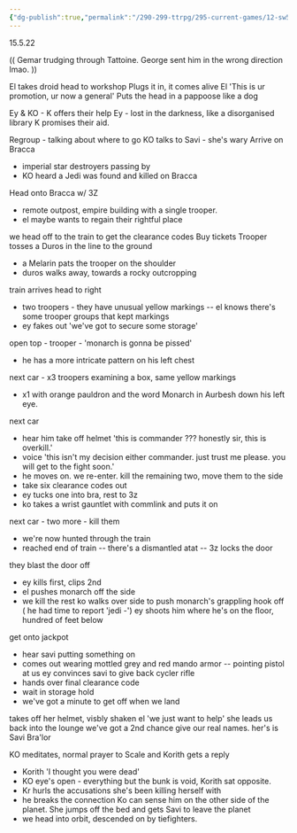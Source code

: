 ```yaml
---
{"dg-publish":true,"permalink":"/290-299-ttrpg/295-current-games/12-sw5e/12-03-game-notes/7-easy-pickings/"}
---
```



15.5.22

(( Gemar trudging through Tattoine. George sent him in the wrong direction lmao. ))

El takes droid head to workshop
Plugs it in, it comes alive
El 'This is ur promotion, ur now a general'
Puts the head in a pappoose like a dog

Ey & KO - K offers their help
Ey - lost in the darkness, like a disorganised library
K promises their aid.

Regroup - talking about where to go
KO talks to Savi - she's wary
Arrive on Bracca
- imperial star destroyers passing by
- KO heard a Jedi was found and killed on Bracca

Head onto Bracca w/ 3Z
- remote outpost, empire building with a single trooper.
- el maybe wants to regain their rightful place

we head off to the train to get the clearance codes
Buy tickets
Trooper tosses a Duros in the line to the ground
- a Melarin pats the trooper on the shoulder
- duros walks away, towards a rocky outcropping

train arrives
head to right
- two troopers - they have unusual yellow markings
-- el knows there's some trooper groups that kept markings
- ey fakes out 'we've got to secure some storage'

open top - trooper - 'monarch is gonna be pissed'
- he has a more intricate pattern on his left chest

next car - x3 troopers examining a box, same yellow markings
- x1 with orange pauldron and the word Monarch in Aurbesh down his left eye.

next car 
- hear him take off helmet 'this is commander ??? honestly sir, this is overkill.'
- voice 'this isn't my decision either commander. just trust me please. you will get to the fight soon.'
- he moves on.
we re-enter. kill the remaining two, move them to the side
- take six clearance codes out
- ey tucks one into bra, rest to 3z
- ko takes a wrist gauntlet with commlink and puts it on

next car - two more - kill them
- we're now hunted through the train
- reached end of train
-- there's a dismantled atat
-- 3z locks the door

they blast the door off
- ey kills first, clips 2nd
- el pushes monarch off the side
- we kill the rest
ko walks over side to push monarch's grappling hook off
( he had time to report 'jedi -')
ey shoots him where he's on the floor, hundred of feet below

get onto jackpot
- hear savi putting something on
- comes out wearing mottled grey and red mando armor
-- pointing pistol at us
ey convinces savi to give back cycler rifle
- hands over final clearance code
- wait in storage hold
- we've got a minute to get off when we land

takes off her helmet, visbly shaken
el 'we just want to help'
she leads us back into the lounge
we've got a 2nd chance
give our real names. her's is Savi Bra'lor

KO meditates, normal prayer to Scale and Korith
gets a reply 
- Korith 'I thought you were dead'
- KO eye's open - everything but the bunk is void, Korith sat opposite.
- Kr hurls the accusations she's been killing herself with
- he breaks the connection
Ko can sense him on the other side of the planet.
She jumps off the bed and gets Savi to leave the planet
- we head into orbit, descended on by tiefighters.